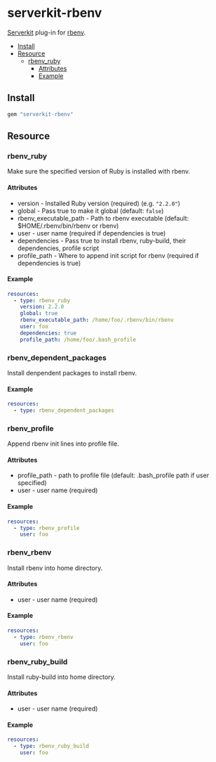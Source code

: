 # serverkit-rbenv
[Serverkit](https://github.com/serverkit/serverkit) plug-in for [rbenv](https://github.com/sstephenson/rbenv).

- [Install](#install)
- [Resource](#resource)
  - [rbenv_ruby](#rbenv_ruby)
    - [Attributes](#attributes)
    - [Example](#example)

## Install
```rb
gem "serverkit-rbenv"
```

## Resource
### rbenv_ruby
Make sure the specified version of Ruby is installed with rbenv.

#### Attributes
- version - Installed Ruby version (required) (e.g. `"2.2.0"`)
- global - Pass true to make it global (default: `false`)
- rbenv_executable_path - Path to rbenv executable (default: $HOME/.rbenv/bin/rbenv or rbenv)
- user - user name (required if dependencies is true)
- dependencies - Pass true to install rbenv, ruby-build, their dependencies, profile script
- profile_path - Where to append init script for rbenv (required if dependencies is true)

#### Example
```yml
resources:
  - type: rbenv_ruby
    version: 2.2.0
    global: true
    rbenv_executable_path: /home/foo/.rbenv/bin/rbenv
    user: foo
    dependencies: true
    profile_path: /home/foo/.bash_profile
```

### rbenv_dependent_packages
Install denpendent packages to install rbenv.

#### Example
```yml
resources:
  - type: rbenv_dependent_packages
```

### rbenv_profile
Append rbenv init lines into profile file.

#### Attributes
- profile_path - path to profile file (default: .bash_profile path if user specified)
- user - user name (required)

#### Example
```yml
resources:
  - type: rbenv_profile
    user: foo
```

### rbenv_rbenv
Install rbenv into home directory.

#### Attributes
- user - user name (required)

#### Example
```yml
resources:
  - type: rbenv_rbenv
    user: foo
```

### rbenv_ruby_build
Install ruby-build into home directory.

#### Attributes
- user - user name (required)

#### Example
```yml
resources:
  - type: rbenv_ruby_build
    user: foo
```
